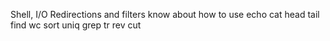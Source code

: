 Shell, I/O Redirections and filters
know about how to use
echo
cat
head
tail
find
wc
sort
uniq
grep
tr
rev
cut